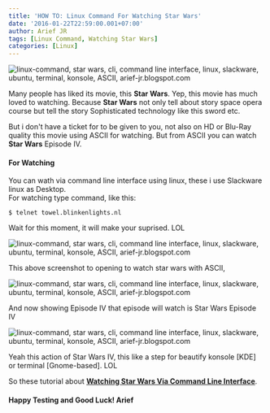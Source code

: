 ```yaml
---
title: 'HOW TO: Linux Command For Watching Star Wars'
date: '2016-01-22T22:59:00.001+07:00'
author: Arief JR
tags: [Linux Command, Watching Star Wars]
categories: [Linux]
---
```


![linux-command, star wars, cli, command line interface, linux, slackware, ubuntu, terminal, konsole, ASCII, arief-jr.blogspot.com](http://2.bp.blogspot.com/-MzaoGLS_MXo/VqJNGHONkBI/AAAAAAAAC3I/66mtkoNmnws/s1600/Screenshot_20160122_222935.png)

Many people has liked its movie, this **Star Wars**. Yep, this movie has much loved to watching. Because **Star Wars** not only tell about story space opera course but tell the story Sophisticated technology like this sword etc.

But i don't have a ticket for to be given to you, not also on HD or Blu-Ray quality this movie using ASCII for watching. But from ASCII you can watch **Star Wars** Episode IV.

#### For Watching 

You can wath via command line interface using linux, these i use Slackware linux as Desktop.  
For watching type command, like this:  

```
$ telnet towel.blinkenlights.nl
```

Wait for this moment, it will make your suprised. LOL

![linux-command, star wars, cli, command line interface, linux, slackware, ubuntu, terminal, konsole, ASCII, arief-jr.blogspot.com](http://3.bp.blogspot.com/-xSGqmoEhoe8/VqJNKazuYII/AAAAAAAAC3Q/ByxZ7f3ZsBw/s1600/Screenshot_20160122_222733.png)

This above screenshot to opening to watch star wars with ASCII,

![linux-command, star wars, cli, command line interface, linux, slackware, ubuntu, terminal, konsole, ASCII, arief-jr.blogspot.com](http://4.bp.blogspot.com/-zf9fwhxP-Mc/VqJNKegpT_I/AAAAAAAAC3Y/7HPJhVwqvdU/s1600/Screenshot_20160122_222814.png)

And now showing Episode IV that episode will watch is Star Wars Episode IV

![linux-command, star wars, cli, command line interface, linux, slackware, ubuntu, terminal, konsole, ASCII, arief-jr.blogspot.com](http://4.bp.blogspot.com/-8ONUD6A97dA/VqJNKeIwDyI/AAAAAAAAC3U/IAAHlK6m148/s1600/Screenshot_20160122_222348.png)

Yeah this action of Star Wars IV, this like a step for beautify konsole \[KDE\] or terminal \[Gnome-based\]. LOL

So these tutorial about [**Watching Star Wars Via Command Line Interface**](https://tuxnoob.com/tags/linux-command).

#### Happy Testing and Good Luck! Arief